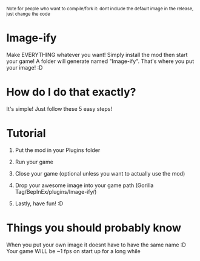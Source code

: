 <sub>Note for people who want to compile/fork it: dont include the default image in the release, just change the code<sub>
# Image-ify
  Make EVERYTHING whatever you want! Simply install the mod then start your game! A folder will generate named "Image-ify". That's where you put your image! :D

# How do I do that exactly?
  It's simple! Just follow these 5 easy steps!

# Tutorial

  1. Put the mod in your Plugins folder

  2. Run your game

  3. Close your game (optional unless you want to actually use the mod)

  4. Drop your awesome image into your game path (Gorilla Tag/BepInEx/plugins/Image-ify/)

  5. Lastly, have fun! :D


# Things you should probably know
When you put your own image it doesnt have to have the same name :D
Your game WILL be ~1 fps on start up for a long while
